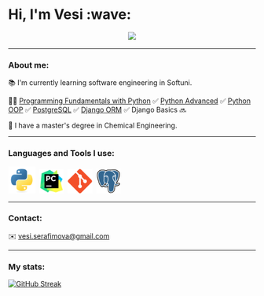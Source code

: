 <h1>
  Hi, I'm Vesi :wave:
</h1>

<div align="center">
  <img src="https://media.giphy.com/media/QuDgW7dXQfCZiWVXD4/giphy.gif"/>
</div>


---

###   About me:


📚  I'm currently learning software engineering in Softuni.

:technologist: [Programming Fundamentals with Python](https://softuni.bg/certificates/certificates/converttoimage/167183?code=4bfaf8a7) ✅ [Python Advanced](https://softuni.bg/certificates/certificates/converttoimage/173776?code=0fb575c7) ✅ [Python OOP](https://softuni.bg/certificates/certificates/converttoimage/180825?code=58d2d1d2) ✅ [PostgreSQL](https://softuni.bg/certificates/certificates/converttoimage/185980?code=d2dbcfe7) ✅ [Django ORM](https://softuni.bg/certificates/certificates/converttoimage/193785?code=d77e5fb6) ✅ Django Basics 🔜

:test_tube:  I have a master's degree in Chemical Engineering.

---

###   Languages and Tools I use:

<div>
  <img src="https://raw.githubusercontent.com/devicons/devicon/55609aa5bd817ff167afce0d965585c92040787a/icons/python/python-original.svg" title="Python" alt="Python" width="55" height="55"/>&nbsp;
  <img src="https://raw.githubusercontent.com/devicons/devicon/55609aa5bd817ff167afce0d965585c92040787a/icons/pycharm/pycharm-original.svg" title="PyCharm" alt="PyCharm " width="50" height="50"/>&nbsp;
  <img src="https://raw.githubusercontent.com/devicons/devicon/55609aa5bd817ff167afce0d965585c92040787a/icons/git/git-original.svg" title="Git" alt="Git" width="50" height="50"/>&nbsp;
  <img src="https://raw.githubusercontent.com/devicons/devicon/55609aa5bd817ff167afce0d965585c92040787a/icons/postgresql/postgresql-original.svg" title="PostgreSQL" alt="PostgreSQL" width="50" height="50"/>
</div>

---

###   Contact:

✉️   vesi.serafimova@gmail.com



---

###   My stats:

<div>
  <a href="https://git.io/streak-stats"><img src="https://streak-stats.demolab.com?user=vessln&theme=github-dark-blue&border_radius=7&date_format=j%20M%5B%20Y%5D&card_width=522" alt="GitHub Streak" /></a>
</div>
